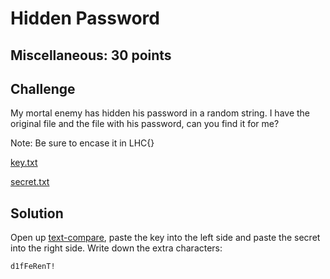 # Hidden Password

## Miscellaneous: 30 points

## Challenge

My mortal enemy has hidden his password in a random string. I have the original file and the file with his password, can you find it for me?

Note: Be sure to encase it in LHC{}

[key.txt](key.txt) 

[secret.txt](secret.txt)

## Solution
Open up [text-compare](https://text-compare.com/), paste the key into the left side and paste the secret into the right side. Write down the extra characters:
```
d1fFeRenT!
```